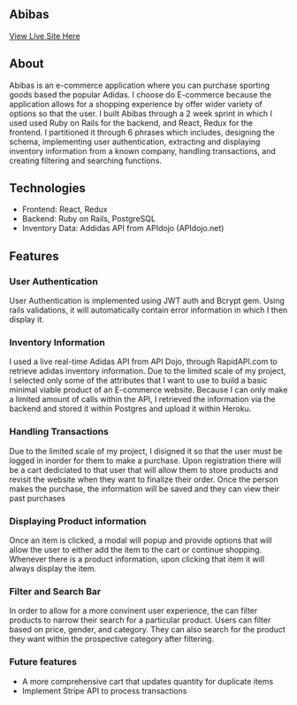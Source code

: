## Abibas

[View Live Site Here](https://abibas.netlify.com/)
<implement screen shot here>

## About
Abibas is an e-commerce application where you can purchase sporting goods based the popular Adidas. I choose do E-commerce because the application allows for a shopping experience by offer wider variety of options so that the user. I built Abibas through a 2 week sprint in which I used used Ruby on Rails for the backend, and React, Redux for the frontend. I partitioned it through 6 phrases which includes, designing the schema, implementing user authentication, extracting and displaying inventory information from a known company, handling transactions, and creating filtering and searching functions.
<put more screen shots here>
## Technologies

* Frontend: React, Redux
* Backend: Ruby on Rails, PostgreSQL
* Inventory Data: Addidas API from APIdojo (APIdojo.net)

## Features

### User Authentication
User Authentication is implemented using JWT auth and Bcrypt gem. Using rails validations, it will automatically contain error information in which I then display it. 

<load user auth picture>

### Inventory Information
I used a live real-time Adidas API from API Dojo, through RapidAPI.com to retrieve adidas inventory information. Due to the limited scale of my project, I selected only some of the attributes that I want to use to build a basic minimal viable product of an E-commerce website. Because I can only make a limited amount of calls within the API, I retrieved the information via the backend and stored it within Postgres and upload it within Heroku.

<LOAD SCREEN SHOT HERE>

### Handling Transactions
Due to the limited scale of my project, I disigned it so that the user must be logged in inorder for them to make a purchase. Upon registration there will be a cart dediciated to that user that will allow them to store products and revisit the website when they want to finalize their order. Once the person makes the purchase, the information will be saved and they can view their past purchases

<LOAD SCREEN SHOT HERE>

### Displaying Product information
Once an item is clicked, a modal will popup and provide options that will allow the user to either add the item to the cart or continue shopping. Whenever there is a product information, upon clicking that item it will always display the item. 


<LOAD SCREEN SHOT HERE>

### Filter and Search Bar
In order to allow for a more convinent user experience, the can filter products to narrow their search for a particular product. Users can filter based on price, gender, and category. They can also search for the product they want within the prospective category after filtering. 

<LOAD SCREEN SHOT HERE>

### Future features
* A more comprehensive cart that updates quantity for duplicate items
* Implement Stripe API to process transactions